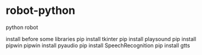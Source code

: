 # robot-python
python robot

install before some libraries
pip install tkinter
pip install playsound
pip install pipwin
pipwin install pyaudio
pip install SpeechRecognition
pip install gtts
